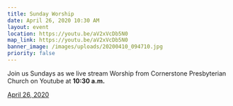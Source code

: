 ```yaml
---
title: Sunday Worship
date: April 26, 2020 10:30 AM
layout: event
location: https://youtu.be/aV2xVcDb5N0
map_link: https://youtu.be/aV2xVcDb5N0
banner_image: /images/uploads/20200410_094710.jpg
priority: false
---
```

Join us Sundays as we live stream Worship from Cornerstone Presbyterian Church on Youtube at **10:30 a.m.**

[April 26, 2020](https://youtu.be/aV2xVcDb5N0)